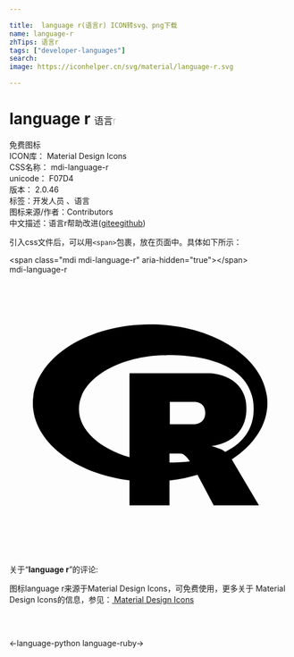 ```yaml
---

title:  language r(语言r) ICON转svg、png下载
name: language-r
zhTips: 语言r
tags: ["developer-languages"]
search: 
image: https://iconhelper.cn/svg/material/language-r.svg

---
```


# language r  <small style="font-size: 60%;font-weight: 100">语言r</small>


<div class="detail-page">
<p>
<span><span class="badge-success badge">免费图标</span> </span>
<br/>
<span>
ICON库：
<span class="badge-secondary badge">Material Design Icons</span> 
</span>
<br/>
<span>
CSS名称：
<span class="badge-secondary badge">mdi-language-r</span> 
</span>
<br/>
<span>
unicode：
<span class="badge-secondary badge">F07D4</span> 
<copy-btn content='F07D4' btn-title=""></copy-btn>
<copy-btn :content='String.fromCodePoint(parseInt("F07D4", 16))' btn-title="复制U"></copy-btn>
</span>
<br/>
<span>
版本：
<span class="badge-secondary badge">2.0.46</span> 
</span><br/><span>标签：<span class="badge-light badge"><router-link to="/tags/developer-languages.html">开发人员 、语言</router-link></span></span>
<br/>
<span>图标来源/作者：<span class="badge-light badge">Contributors</span></span> 
<br/>
<span class="zh-detail">中文描述：<span class="badge-primary badge">语言r</span><span class="help-link"><span>帮助改进</span>(<a href="https://gitee.com/liuwave/icon-helper/edit/master/json/material/language-r.json" target="_blank" rel="noopener noreferrer">gitee</a><a href="https://github.com/liuwave/icon-helper/edit/master/json/material/language-r.json" target="_blank" rel="noopener noreferrer">github</a></span>)</span><br/>
</p>
</div>
<div class="alert alert-dark">
  <i class="mdi mdi-language-r mdi-48px"></i>
  <i class="mdi mdi-language-r mdi-36px"></i>
  <i class="mdi mdi-language-r mdi-24px"></i>
  <i class="mdi mdi-language-r mdi-18px"></i>
</div>
<div>
  <p>引入css文件后，可以用<code>&lt;span&gt;</code>包裹，放在页面中。具体如下所示：    
  </p>
  <div class="alert alert-primary" style="font-size: 14px">
    &lt;span class="mdi mdi-language-r" aria-hidden="true"&gt;&lt;/span&gt;
    <copy-btn content='<span class="mdi mdi-language-r" aria-hidden="true"></span>'></copy-btn>
  </div>
  <div class="alert alert-secondary">
    <i class="mdi mdi-language-r"
    style="font-size: 24px"
    aria-hidden="true"></i> mdi-language-r
    <copy-btn content="mdi-language-r" btn-title="复制图标名称"></copy-btn>
  </div>
</div>
<div id="svg" class="svg-wrap">
<svg xmlns="http://www.w3.org/2000/svg" viewBox="0 0 24 24"><path d="M12,4.29C6.5,4.29 2,7.29 2,11C2,14.28 5.56,17 10.24,17.58V19.71H13.65V17.59C14.5,17.5 15.29,17.34 16.04,17.11L17.42,19.71H21.28L18.96,15.8C20.83,14.58 22,12.87 22,11C22,7.29 17.5,4.29 12,4.29V4.29M13.53,6.91C17.73,6.91 20.83,8.31 20.83,11.5C20.83,13.21 19.91,14.41 18.41,15.15C18.32,15.1 18.24,15.05 18.19,15C17.83,14.84 17.23,14.66 17.23,14.66C17.23,14.66 20.21,14.44 20.21,11.47C20.21,8.5 17.09,8.45 17.09,8.45H10.24V15.61C7.69,14.87 5.93,13.3 5.93,11.5C5.93,8.96 9.33,6.91 13.53,6.91M13.68,10.89H15.75C15.75,10.89 16.7,10.84 16.7,11.83C16.7,12.8 15.75,12.8 15.75,12.8H13.68V10.89M13.65,15.3H14.57C14.75,15.3 14.84,15.35 15,15.5C15.13,15.6 15.27,15.79 15.39,15.96C14.84,16.03 14.26,16.06 13.65,16.06V15.3Z" /></svg>
</div>
<detail full-name='mdi-language-r'></detail>
<div class="icon-detail__container">
<p>关于“<b>language r</b>”的评论:</p>
</div>
<Vssue title="关于“language r”的评论" />    
<div><p>图标language r来源于Material Design Icons，可免费使用，更多关于 Material Design Icons的信息，参见：<a target="_blank" href="https://iconhelper.cn/material.html"> Material Design Icons</a>
</p></div>

<div style="padding:2rem 0 " class="page-nav"><p class="inner"><span class="prev">←<router-link to="/icon/language-python.html">language-python</router-link></span> <span class="next"><router-link to="/icon/language-ruby.html">language-ruby</router-link>→</span></p></div>

